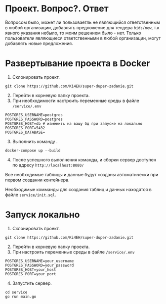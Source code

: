# Проект. Вопрос?. Ответ
Вопросом было, может ли пользоваетль не являющийся ответственным в любой организации, добавлять предложение для тендера `bids/new`, т.к явного указания небыло, то моим решением было - нет. Только пользователи являющиеся ответственными в любой организации, могут добавлять новые предложения.

# Развертывание проекта в Docker
1. Склонировать проект.
```shell
git clone https://github.com/Ki4EH/super-duper-zadanie.git
```
2. Перейти в корневую папку проекта.
3. При необходимости настроить переменные среды в файле `/service/.env`
```env
POSTGRES_USERNAME=postgres
POSTGRES_PASSWORD=postgres
POSTGRES_HOST=db # изменить на вашу бд при запуске на локально
POSTGRES_PORT=5432
POSTGRES_DATABASE=
```
3. Выполнить команду .
```shell
docker-compose up --build
```
4. После успешного выполнения команды, и сборки сервер доступен по адресу `http://localhost:8080/`

Все необходимые таблицы и данные будут созданы автоматически при первом создании контейнера.

Необходимые комманды для создания таблиц и данных находятся в файле `service/init.sql`.

# Запуск локально
1. Склонировать проект.
```shell
git clone https://github.com/Ki4EH/super-duper-zadanie.git
```
2. Перейти в корневую папку проекта.
3. При настроить переменные среды в файле `/service/.env`
```env
POSTGRES_USERNAME=your_username
POSTGRES_PASSWORD=your_password
POSTGRES_HOST=your_host
POSTGRES_PORT=your_port
```
4. Запустить сервер.
```shell
cd service
go run main.go
```
